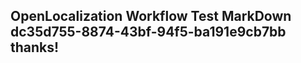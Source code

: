 <properties
ms.topic="hero-topic"
ms.test1="hero-topic"
ms.test2="test"/>

## OpenLocalization Workflow Test MarkDown dc35d755-8874-43bf-94f5-ba191e9cb7bb thanks!
